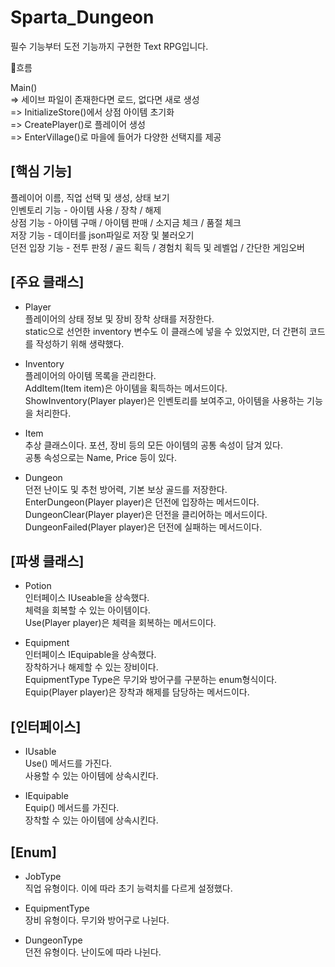 # Sparta_Dungeon

필수 기능부터 도전 기능까지 구현한 Text RPG입니다.<br>

🌊흐름
 

Main()<br>
=> 세이브 파일이 존재한다면 로드, 없다면 새로 생성<br>
=> InitializeStore()에서 상점 아이템 초기화<br>
=> CreatePlayer()로 플레이어 생성<br>
=> EnterVillage()로 마을에 들어가 다양한 선택지를 제공<br>

## [핵심 기능]

플레이어 이름, 직업 선택 및 생성, 상태 보기<br>
인벤토리 기능 - 아이템 사용 / 장착 / 해제<br>
상점 기능 - 아이템 구매 / 아이템 판매 / 소지금 체크 / 품절 체크<br>
저장 기능 - 데이터를 json파일로 저장 및 불러오기<br>
던전 입장 기능 - 전투 판정 / 골드 획득 / 경험치 획득 및 레벨업 / 간단한 게임오버<br>

## [주요 클래스]

- Player<br>
플레이어의 상태 정보 및 장비 장착 상태를 저장한다.<br>
static으로 선언한 inventory 변수도 이 클래스에 넣을 수 있었지만, 더 간편히 코드를 작성하기 위해 생략했다.<br>

- Inventory<br>
플레이어의 아이템 목록을 관리한다.<br>
AddItem(Item item)은 아이템을 획득하는 메서드이다.<br>
ShowInventory(Player player)은 인벤토리를 보여주고, 아이템을 사용하는 기능을 처리한다.<br>

- Item<br>
추상 클래스이다. 포션, 장비 등의 모든 아이템의 공통 속성이 담겨 있다.<br>
공통 속성으로는 Name, Price 등이 있다.<br>

- Dungeon<br>
던전 난이도 및 추천 방어력, 기본 보상 골드를 저장한다.<br>
EnterDungeon(Player player)은 던전에 입장하는 메서드이다.<br>
DungeonClear(Player player)은 던전을 클리어하는 메서드이다.<br>
DungeonFailed(Player player)은 던전에 실패하는 메서드이다.<br>

## [파생 클래스]

- Potion<br>
인터페이스 IUseable을 상속했다.<br>
체력을 회복할 수 있는 아이템이다.<br>
Use(Player player)은 체력을 회복하는 메서드이다.<br>

- Equipment<br>
인터페이스 IEquipable을 상속했다.<br>
장착하거나 해제할 수 있는 장비이다.<br>
EquipmentType Type은 무기와 방어구를 구분하는 enum형식이다.<br>
Equip(Player player)은 장착과 해제를 담당하는 메서드이다.<br>

## [인터페이스]

- IUsable<br>
Use() 메서드를 가진다.<br>
사용할 수 있는 아이템에 상속시킨다.<br>

- IEquipable<br>
Equip() 메서드를 가진다.<br>
장착할 수 있는 아이템에 상속시킨다.<br>

## [Enum]

- JobType<br>
직업 유형이다. 이에 따라 초기 능력치를 다르게 설정했다.<br>

- EquipmentType<br>
장비 유형이다. 무기와 방어구로 나뉜다.<br>

- DungeonType<br>
던전 유형이다. 난이도에 따라 나뉜다.<br>